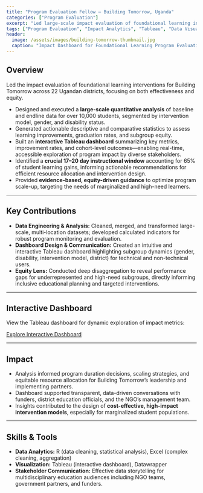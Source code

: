 ```yaml
---
title: "Program Evaluation Fellow — Building Tomorrow, Uganda"
categories: ["Program Evaluation"]
excerpt: "Led large-scale impact evaluation of foundational learning interventions in Uganda, delivering analytics-driven recommendations and equity-focused visualizations for NGO and policy stakeholders."
tags: ["Program Evaluation", "Impact Analytics", "Tableau", "Data Visualization", "Education", "International Development","Data Story Dashboard"]
header:
  image: /assets/images/building-tomorrow-thumbnail.jpg
  caption: "Impact Dashboard for Foundational Learning Program Evaluation"
---
```


## Overview

Led the impact evaluation of foundational learning interventions for Building Tomorrow across 22 Ugandan districts, focusing on both effectiveness and equity.

- Designed and executed a **large-scale quantitative analysis** of baseline and endline data for over 10,000 students, segmented by intervention model, gender, and disability status.
- Generated actionable descriptive and comparative statistics to assess learning improvements, graduation rates, and subgroup equity.
- Built an **interactive Tableau dashboard** summarizing key metrics, improvement rates, and cohort-level outcomes—enabling real-time, accessible exploration of program impact by diverse stakeholders.
- Identified a **crucial 17–20 day instructional window** accounting for 65% of student learning gains, informing actionable recommendations for efficient resource allocation and intervention design.
- Provided **evidence-based, equity-driven guidance** to optimize program scale-up, targeting the needs of marginalized and high-need learners.

---

## Key Contributions

- **Data Engineering & Analysis:** Cleaned, merged, and transformed large-scale, multi-location datasets; developed calculated indicators for robust program monitoring and evaluation.
- **Dashboard Design & Communication:** Created an intuitive and interactive Tableau dashboard highlighting subgroup dynamics (gender, disability, intervention model, district) for technical and non-technical users.
- **Equity Lens:** Conducted deep disaggregation to reveal performance gaps for underrepresented and high-need subgroups, directly informing inclusive educational planning and targeted interventions.

---

## Interactive Dashboard

View the Tableau dashboard for dynamic exploration of impact metrics:

[Explore Interactive Dashboard](https://public.tableau.com/views/ProgramEvaluationofBuildingTomorrow/Story1?:language=en-US&publish=yes&:sid=&:redirect=auth&:display_count=n&:origin=viz_share_link)

---

## Impact

- Analysis informed program duration decisions, scaling strategies, and equitable resource allocation for Building Tomorrow’s leadership and implementing partners.
- Dashboard supported transparent, data-driven conversations with funders, district education officials, and the NGO’s management team.
- Insights contributed to the design of **cost-effective, high-impact intervention models**, especially for marginalized student populations.

---

## Skills & Tools

- **Data Analytics:** R (data cleaning, statistical analysis), Excel (complex cleaning, aggregation)
- **Visualization:** Tableau (interactive dashboard), Datawrapper
- **Stakeholder Communication:** Effective data storytelling for multidisciplinary education audiences including NGO teams, government partners, and funders.

